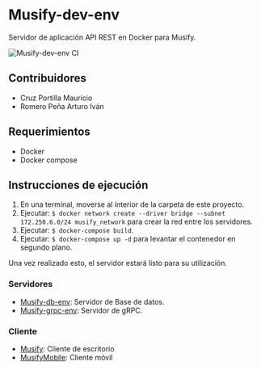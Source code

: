 # Musify-dev-env
Servidor de aplicación API REST en Docker para Musify.

![Musify-dev-env CI](https://github.com/MauricioPortilla/Musify-dev-env/workflows/Musify-dev-env%20CI/badge.svg?branch=master)

## Contribuidores
- Cruz Portilla Mauricio
- Romero Peña Arturo Iván

## Requerimientos
- Docker
- Docker compose

## Instrucciones de ejecución
1. En una terminal, moverse al interior de la carpeta de este proyecto.
2. Ejecutar: `$ docker network create --driver bridge --subnet 172.250.6.0/24 musify_network` para crear la red entre los servidores.
3. Ejecutar: `$ docker-compose build`.
4. Ejecutar: `$ docker-compose up -d` para levantar el contenedor en segundo plano.

Una vez realizado esto, el servidor estará listo para su utilización.

### Servidores
- <a href="https://github.com/MauricioPortilla/Musify-db-env">Musify-db-env</a>: Servidor de Base de datos.
- <a href="https://github.com/MauricioPortilla/Musify-grpc-env">Musify-grpc-env</a>: Servidor de gRPC.

### Cliente
- <a href="https://github.com/MauricioPortilla/Musify">Musify</a>: Cliente de escritorio
- <a href="https://github.com/MauricioPortilla/MusifyMobile">MusifyMobile</a>: Cliente móvil
